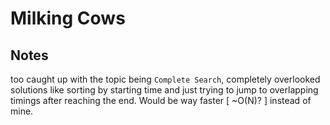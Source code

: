 # Milking Cows

## Notes
too caught up with the topic being `Complete Search`, completely overlooked solutions like sorting by starting time and just trying to jump to overlapping timings after reaching the end. Would be way faster [ ~O(N)? ] instead of mine.
